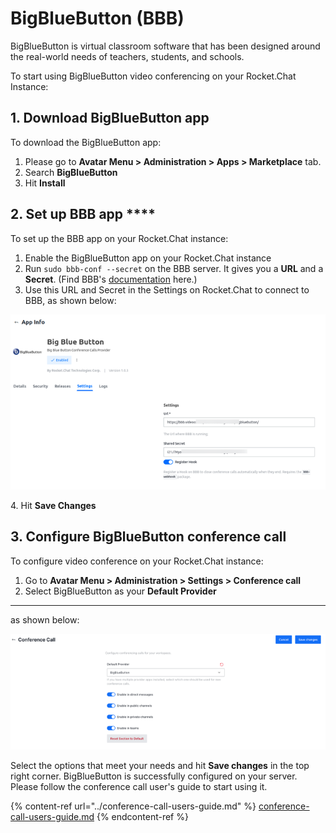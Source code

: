 # BigBlueButton (BBB)

BigBlueButton is virtual classroom software that has been designed around the real-world needs of teachers, students, and schools.

To start using BigBlueButton video conferencing on your Rocket.Chat Instance:

## 1. Download BigBlueButton app

To download the BigBlueButton app:

1. Please go to **Avatar Menu > Administration > Apps > Marketplace** tab.
2. Search **BigBlueButton**
3. Hit **Install**

## 2. Set up BBB app ****&#x20;

To set up the BBB app on your Rocket.Chat instance:

1. Enable the BigBlueButton app on your Rocket.Chat instance
2. Run `sudo bbb-conf --secret` on the BBB server. It gives you a **URL** and a **Secret**. (Find BBB's [documentation](https://docs.bigbluebutton.org/admin/bbb-conf.html) here.)
3. Use this URL and Secret in the Settings on Rocket.Chat to connect to BBB, as shown below:

![BBB app settings](../../../.gitbook/assets/BBBappSettings.png)

4\. Hit **Save Changes**

## 3. Configure BigBlueButton conference call&#x20;

To configure video conference on your Rocket.Chat instance:

1. Go to **Avatar Menu > Administration > Settings >  Conference call**
2. Select BigBlueButton as your **Default Provider**

****

as shown below:

![Video conference admin settings](../../../.gitbook/assets/VideoConferenceAdminSettingsBBB.png)

Select the options that meet your needs and hit **Save changes** in the top right corner. BigBlueButton is successfully configured on your server. Please follow the conference call user's guide to start using it.

{% content-ref url="../conference-call-users-guide.md" %}
[conference-call-users-guide.md](../conference-call-users-guide.md)
{% endcontent-ref %}
